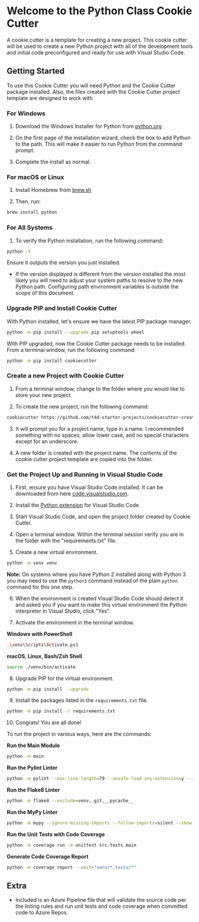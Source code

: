 # Welcome to the Python Class Cookie Cutter

A cookie cutter is a template for creating a new project. This cookie cutter will be used to create a new Python project with all of the development tools and initial code preconfigured and ready for use with Visual Studio Code.

## Getting Started

To use this Cookie Cutter you will need Python and the Cookie Cutter package installed. Also, the files created with the Cookie Cutter project template are designed to work with 

### For Windows

1. Download the Windows Installer for Python from [python.org](https://www.python.org/)

1. On the first page of the installation wizard, check the box to add Python to the path. This will make it easier to run Python from the command prompt.

1. Complete the install as normal.

### For macOS or Linux

1. Install Homebrew from [brew.sh](https://brew.sh/)

1. Then, run:

```bash
brew install python
```

### For All Systems

1. To verify the Python installation, run the following command:

```bash
python -V
```

Ensure it outputs the version you just installed.

- If the version displayed is different from the version installed the most likely you will need to adjust your system paths to resolve to the new Python path. Configuring path environment variables is outside the scope of this document.

### Upgrade PIP and Install Cookie Cutter

With Python installed, let's ensure we have the latest PIP package manager.

```bash
python -m pip install --upgrade pip setuptools wheel
```

With PIP upgraded, now the Cookie Cutter package needs to be installed. From a terminal window, run the following command:

```bash
python -m pip install cookiecutter
```

### Create a new Project with Cookie Cutter

1. From a terminal window, change to the folder where you would like to store your new project.

2. To create the new project, run the following command:

```bash
cookiecutter https://github.com/t4d-starter-projects/cookiecutter-create-python-project
```

3. It will prompt you for a project name, type in a name. I recommended something with no spaces, allow lower case, and no special characters except for an underscore.

4. A new folder is created with the project name. The contents of the cookie cutter project template are copied into the folder.

### Get the Project Up and Running in Visual Studio Code

1. First, ensure you have Visual Studio Code installed. It can be downloaded from here [code.visualstudio.com](https://code.visualstudio.com/).

2. Install the [Python extension](https://marketplace.visualstudio.com/items?itemName=ms-python.python) for Visual Studio Code.

3. Start Visual Studio Code, and open the project folder created by Cookie Cutter.

4. Open a terminal window. Within the terminal session verify you are in the folder with the "requirements.txt" file.

5. Create a new virtual environment.

```bash
python -m venv venv
```

**Note:** On systems where you have Python 2 installed along with Python 3 you may need to use the `python3` command instead of the plain `python` command for this one step.

6. When the environment is created Visual Studio Code should detect it and asked you if you want to make this virtual environment the Python interpreter in Visual Studio, click "Yes".

7. Activate the environment in the terminal window.

**Windows with PowerShell**

```bash
.\venv\Scripts\Activate.ps1
```

**macOS, Linux, Bash/Zsh Shell**

```bash
source ./venv/bin/activate
```

8. Upgrade PIP for the virtual environment.

```bash
python -m pip install --upgrade
```

9. Install the packages listed in the `requirements.txt` file.

```bash
python -m pip install -r requirements.txt
```

10. Congrats! You are all done!

To run the project in various ways, here are the commands:

**Run the Main Module**

```bash
python -m main
```

**Run the Pylint Linter**

```bash
python -m pylint --max-line-length=79 --unsafe-load-any-extension=y --ignore=.git,venv,.vscode,__pycache__ src
```

**Run the Flake8 Linter**

```bash
python -m flake8 --exclude=venv,.git,__pycache__
```

**Run the MyPy Linter**

```bash
python -m mypy --ignore-missing-imports --follow-imports=silent --show-column-numbers --strict .
```

**Run the Unit Tests with Code Coverage**

```bash
python -m coverage run -m unittest src.tests.main
```

**Generate Code Coverage Report**

```bash
python -m coverage report --omit="venv/*,tests/*"
```

## Extra

- Included is an Azure Pipeline file that will validate the source code per the linting rules and run unit tests and code coverage when committed code to Azure Repos.

